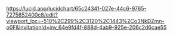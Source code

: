 https://lucid.app/lucidchart/65c24341-027e-44c6-9765-7275852400c8/edit?viewport_loc=-510%2C299%2C3120%2C1443%2Co3NkDZmn-o0F&invitationId=inv_64e9fd4f-888d-4ab9-925e-206c2d6cae55
